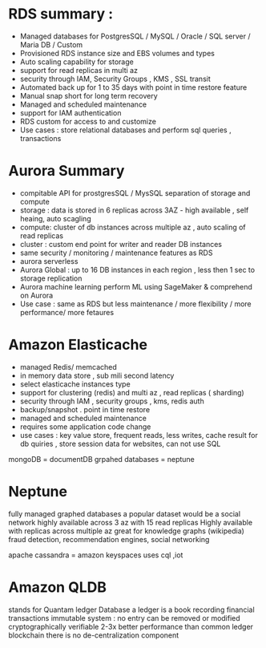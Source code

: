  # RDS summary :  
 - Managed databases for PostgresSQL / MySQL / Oracle / SQL server / Maria DB / Custom
 - Provisioned RDS instance size and EBS volumes and types
 - Auto scaling capability for storage
 - support for read replicas in multi az
 - security through IAM, Security Groups , KMS , SSL transit
 - Automated back up for 1 to 35 days with point in time restore feature
 - Manual snap short for long term recovery
 - Managed and scheduled maintenance
 - support for IAM authentication
 - RDS custom for access to and customize
 - Use cases : store relational databases and perform sql queries , transactions

# Aurora  Summary 
- compitable API for prostgresSQL / MysSQL separation of storage and compute
- storage : data is stored in 6 replicas across 3AZ - high available , self heaing, auto scagling
- compute: cluster of db instances across multiple az , auto scaling of read replicas
- cluster : custom end point for writer and reader DB instances
- same security / monitoring / maintenance features as RDS
- aurora serverless
- Aurora Global : up to 16 DB instances in each region , less then 1 sec to storage replication
- Aurora machine learning perform ML using SageMaker & comprehend on Aurora
- Use case : same as RDS but less maintenance / more flexibility / more performance/ more fetaures

# Amazon Elasticache 
- managed Redis/ memcached
- in memory data store , sub mili second latency
- select elasticache instances type
- support for clustering (redis) and multi az , read replicas ( sharding)
- security through IAM , security groups , kms, redis auth
- backup/snapshot . point in time restore
- managed and scheduled maintenance
- requires some application code change
- use cases : key value store, frequent reads, less writes, cache result for db quiries , store session data for websites, can not use SQL

mongoDB = documentDB
grpahed databases = neptune

# Neptune
fully managed graphed databases
a popular dataset would be a social network 
highly available across 3 az with 15 read replicas
Highly available with replicas across multiple az
great for knowledge graphs (wikipedia) fraud detection, recommendation engines, social networking



apache cassandra = amazon keyspaces
uses cql ,iot 


# Amazon QLDB
stands for Quantam ledger Database
a ledger is a book recording financial transactions
immutable system : no entry can be removed or modified cryptographically verifiable
2-3x better performance than common ledger blockchain
there is no de-centralization component 

